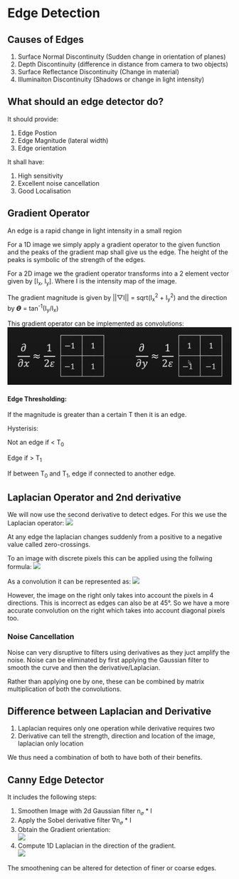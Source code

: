 # Edge Detection
## Causes of Edges
<ol>
	<li>Surface Normal Discontinuity (Sudden change in orientation of planes)</li>
	<li>Depth Discontinuity (difference in distance from camera to two objects)</li>
	<li>Surface Reflectance Discontinuity (Change in material)</li>
	<li>Illuminaiton Discontinuity (Shadows or change in light intensity)</li>
</ol>

## What should an edge detector do?
It should provide: 
<ol>
	<li>Edge Postion</li>
	<li>Edge Magnitude (lateral width)</li>
	<li>Edge orientation</li>
</ol>

It shall have:
<ol>
	<li>High sensitivity</li>
	<li>Excellent noise cancellation</li>
	<li>Good Localisation</li>
</ol>


## Gradient Operator

An edge is a rapid change in light intensity in a small region

For a 1D image we simply apply a gradient operator to the given function and the peaks of the gradient map shall give us the edge. The height of the peaks is symbolic of the strength of the edges.

For a 2D image we the gradient operator transforms into a 2 element vector given by [I<sub>x</sub>, I<sub>y</sub>]. Where I is the intensity map of the image. 

The gradient magnitude is given by ||▽I|| = sqrt(I<sub>x</sub><sup>2</sup> + I<sub>y</sub><sup>2</sup>) and the direction by 𝜭 = tan<sup>-1</sup>(I<sub>y</sub>/I<sub>x</sub>)

This gradient operator can be implemented as convolutions:
<img src="Gradient.png">

#### Edge Thresholding:
If the magnitude is greater than a certain T then it is an edge.

Hysterisis: 

Not an edge if < T<sub>0</sub>

Edge if > T<sub>1</sub>

If between T<sub>0</sub> and T<sub>1</sub>, edge if connected to another edge.



## Laplacian Operator and 2nd derivative
We will now use the second derivative to detect edges. For this we use the Laplacian operator:
<img src="https://lh3.googleusercontent.com/drive-viewer/AFGJ81rVadytNEEFQh1fN_2fKzGFtAdRySoSx5JL-xrjcIXXUjHiy2SnD6I0Ht0D92MVRwToxSrVzdbz7L-M3fHo2n4u7GIw=s2560">

At any edge the laplacian changes suddenly from a positive to a negative value called zero-crossings.

To an image with discrete pixels this can be applied using the follwing formula: 
<img src="https://lh3.googleusercontent.com/drive-viewer/AFGJ81p925uO58K2770-FCSMlsiqOf09vkldFK_h2Yrz0k39z-4E5y6DghdUSv_qoifKZQhUtEGKhMnu4wHIZZAROsElR3us=s1600">

As a convolution it can be represented as:
<img src="https://lh3.googleusercontent.com/drive-viewer/AFGJ81oqMJMyg7HTE6rErlfntok5PIz8t0mZFiiYwJJzOdqmj5N86iISH7OSKWawW4fNO64DerKMabfNS1jtO_9hmUMptxaFmw=s1600">

However, the image on the right only takes into account the pixels in 4 directions. This is incorrect as edges can also be at 45°. So we have a more accurate convolution on the right which takes into account diagonal pixels too.

### Noise Cancellation
Noise can very disruptive to filters using derivatives as they juct amplify the noise. Noise can be eliminated by first applying the Gaussian filter to smooth the curve and then the derivative/Laplacian.

Rather than applying one by one, these can be combined by matrix multiplication of both the convolutions.

## Difference between Laplacian and Derivative
<ol>
	<li>Laplacian requires only one operation while derivative requires two</li>
	<li>Derivative can tell the strength, direction and location of the image, laplacian only location</li>
</ol>

We thus need a combination of both to have both of their benefits.

## Canny Edge Detector
It includes the following steps:
<ol>
	<li>Smoothen Image with 2d Gaussian filter n<sub>𝜎</sub> * I</li>
	<li>Apply the Sobel derivative filter ∇n<sub>𝜎</sub> * I</li>
	<li>Obtain the Gradient orientation: </li>
	<img src="https://lh3.googleusercontent.com/drive-viewer/AFGJ81pk6k-DUnX2YzcRn7dB2jPeozjAq-shft3dWhA1eWMcX9n7QA1VLjBsqX_m1NiA93kLV_7q6wrWvF9I6czhIA-CFSkwVg=s2560">
	<li>Compute 1D Laplacian in the direction of the gradient.</li>
	<img src="https://lh3.googleusercontent.com/drive-viewer/AFGJ81pv8vGIU2OQTI16O9jgPVFQmRkfmn7lEsyMFQyIiRGFa5EUuMgH-ChHBpmya5wPmtvOHVpNG0KoO0t8FeHgBkB0frmsTA=s2560">
</ol>

The smoothening can be altered for detection of finer or coarse edges.
